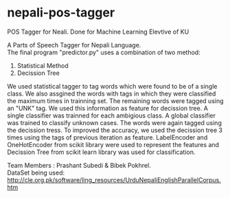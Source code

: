 # nepali-pos-tagger
POS Tagger for Neali. Done for Machine Learning Elevtive of KU

A Parts of Speech Tagger for Nepali Language. <br>
The final program "predictor.py" uses a combination of two method:<br>
1. Statistical Method <br>
2. Decission Tree <br>

We used statistical tagger to tag words which were found to be of a single class. We also assgined the words with tags in which they were classified the maximum times in trainning set. The remaining words were tagged using an "UNK" tag. We used this information as feature for decission tree. A single classifier was trainned for each ambigious class. A global classifier was trained to classify unknown cases. The words were again tagged using the decission tress. To improved the accuracy, we used the decission tree 3 times using the tags of previous iteration as feature. LabelEncoder and OneHotEncoder from scikit library were used to represent the features and Decission Tree from scikit learn library was used for classification. 

Team Members : Prashant Subedi & Bibek Pokhrel.<br>
DataSet being used:  http://cle.org.pk/software/ling_resources/UrduNepaliEnglishParallelCorpus.htm
